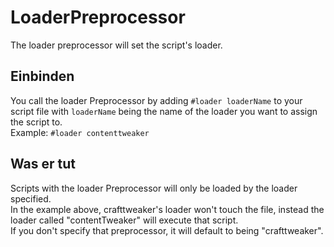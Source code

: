 # LoaderPreprocessor

The loader preprocessor will set the script's loader.

## Einbinden

You call the loader Preprocessor by adding `#loader loaderName` to your script file with `loaderName` being the name of the loader you want to assign the script to.  
Example: `#loader contenttweaker`

## Was er tut

Scripts with the loader Preprocessor will only be loaded by the loader specified.  
In the example above, crafttweaker's loader won't touch the file, instead the loader called "contentTweaker" will execute that script.  
If you don't specify that preprocessor, it will default to being "crafttweaker".
